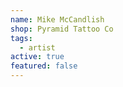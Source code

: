 ```yaml
---
name: Mike McCandlish
shop: Pyramid Tattoo Co
tags:
  - artist
active: true
featured: false
---
```

